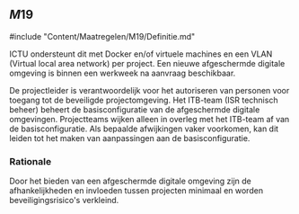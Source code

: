 ## $M19$

#include "Content/Maatregelen/M19/Definitie.md"

ICTU ondersteunt dit met Docker en/of virtuele machines en een VLAN (Virtual local area network) per project. Een nieuwe afgeschermde digitale omgeving is binnen een werkweek na aanvraag beschikbaar.

De projectleider is verantwoordelijk voor het autoriseren van personen voor toegang tot de beveiligde projectomgeving. Het ITB-team (ISR technisch beheer) beheert de basisconfiguratie van de afgeschermde digitale omgevingen. Projectteams wijken alleen in overleg met het ITB-team af van de basisconfiguratie. Als bepaalde afwijkingen vaker voorkomen, kan dit leiden tot het maken van aanpassingen aan de basisconfiguratie.

### Rationale

Door het bieden van een afgeschermde digitale omgeving zijn de afhankelijkheden en invloeden tussen projecten minimaal en worden beveiligingsrisico's verkleind.
